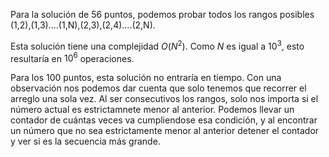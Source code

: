 Para la solución de 56 puntos, podemos probar todos los rangos posibles (1,2),(1,3)....(1,N),(2,3),(2,4)....(2,N).

Esta solución tiene una complejidad $O(N^2)$. Como $N$ es igual a $10^3$, esto resultaría en $10^6$ operaciones.

Para los 100 puntos, esta solución no entraría en tiempo. Con una observación nos podemos dar cuenta que solo
tenemos que recorrer el arreglo una sola vez. Al ser consecutivos los rangos, solo nos importa si el número actual
es estrictamnete menor al anterior. Podemos llevar un contador de cuántas veces va cumpliendose esa condición,
y al encontrar un número que no sea estrictamente menor al anterior detener el contador y ver si es la secuencia más grande.

